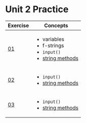 # Unit 2 Practice

| Exercise            | Concepts |
|---------------------|----------|
|[01](exercise_1.md) | <ul><li>variables</li><li>f-strings</li><li>`input()`</li><li>[string methods](https://www.w3schools.com/python/python_ref_string.asp)</li></ul>|
|[02](exercise_2.md) | <ul><li>`input()`</li><li>[string methods](https://www.w3schools.com/python/python_ref_string.asp)</li></ul>
|[03](exercise_3.md) | <ul><li>`input()`</li><li>[string methods](https://www.w3schools.com/python/python_ref_string.asp)</li></ul>
